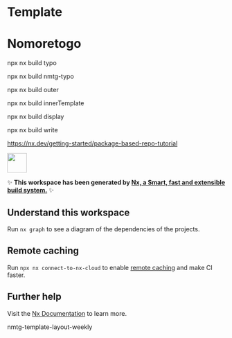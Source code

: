 # Template

# Nomoretogo



npx nx build typo

npx nx build nmtg-typo

npx nx build outer

npx nx build innerTemplate

npx nx build display

npx nx build write



https://nx.dev/getting-started/package-based-repo-tutorial


<a alt="Nx logo" href="https://nx.dev" target="_blank" rel="noreferrer"><img src="https://raw.githubusercontent.com/nrwl/nx/master/images/nx-logo.png" width="45"></a>

✨ **This workspace has been generated by [Nx, a Smart, fast and extensible build system.](https://nx.dev)** ✨

## Understand this workspace

Run `nx graph` to see a diagram of the dependencies of the projects.

## Remote caching

Run `npx nx connect-to-nx-cloud` to enable [remote caching](https://nx.app) and make CI faster.

## Further help

Visit the [Nx Documentation](https://nx.dev) to learn more.



nmtg-template-layout-weekly